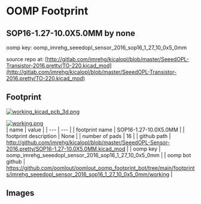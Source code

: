 # OOMP Footprint  
## SOP16-1.27-10.0X5.0MM  by none  
  
oomp key: oomp_imrehg_seeedopl_sensor_2016_sop16_1_27_10_0x5_0mm  
  
source repo at: [http://gitlab.com/imrehg/kicalopl/blob/master/SeeedOPL-Transistor-2016.pretty/TO-220.kicad_mod](http://gitlab.com/imrehg/kicalopl/blob/master/SeeedOPL-Transistor-2016.pretty/TO-220.kicad_mod)  
## Footprint  
  
[![working_kicad_pcb_3d.png](working_kicad_pcb_3d_600.png)](working_kicad_pcb_3d.png)  
  
[![working.png](working_600.png)](working.png)  
| name | value | 
| --- | --- | 
| footprint name | SOP16-1.27-10.0X5.0MM | 
| footprint description | None | 
| number of pads | 16 | 
| github path | http://github.com/imrehg/kicalopl/blob/master/SeeedOPL-Sensor-2016.pretty/SOP16-1.27-10.0X5.0MM.kicad_mod | 
| oomp key | oomp_imrehg_seeedopl_sensor_2016_sop16_1_27_10_0x5_0mm | 
| oomp bot github | https://github.com/oomlout/oomlout_oomp_footprint_bot/tree/main/footprints/imrehg_seeedopl_sensor_2016_sop16_1_27_10_0x5_0mm/working | 
## Images  
